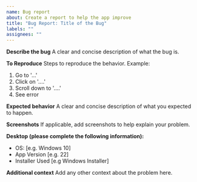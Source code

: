 ```yaml
---
name: Bug report
about: Create a report to help the app improve
title: "Bug Report: Title of the Bug"
labels: ""
assignees: ""
---
```


**Describe the bug**
A clear and concise description of what the bug is.

**To Reproduce**
Steps to reproduce the behavior. Example:

1. Go to '...'
2. Click on '....'
3. Scroll down to '....'
4. See error

**Expected behavior**
A clear and concise description of what you expected to happen.

**Screenshots**
If applicable, add screenshots to help explain your problem.

**Desktop (please complete the following information):**

- OS: [e.g. Windows 10]
- App Version [e.g. 22]
- Installer Used [e.g Windows Installer]

**Additional context**
Add any other context about the problem here.
